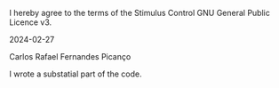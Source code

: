 I hereby agree to the terms of the Stimulus Control GNU General Public Licence v3.

2024-02-27

Carlos Rafael Fernandes Picanço

I wrote a substatial part of the code.
